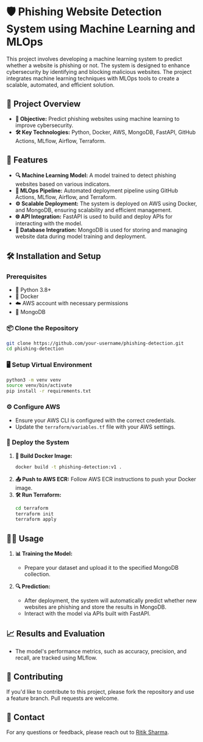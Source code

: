 # 🛡️ Phishing Website Detection System using Machine Learning and MLOps

This project involves developing a machine learning system to predict whether a website is phishing or not. The system is designed to enhance cybersecurity by identifying and blocking malicious websites. The project integrates machine learning techniques with MLOps tools to create a scalable, automated, and efficient solution.

## 🚀 Project Overview

- **🎯 Objective:** Predict phishing websites using machine learning to improve cybersecurity.
- **🛠️ Key Technologies:** Python, Docker, AWS, MongoDB, FastAPI, GitHub Actions, MLflow, Airflow, Terraform.

## 🌟 Features

- **🔍 Machine Learning Model:** A model trained to detect phishing websites based on various indicators.
- **🔄 MLOps Pipeline:** Automated deployment pipeline using GitHub Actions, MLflow, Airflow, and Terraform.
- **⚙️ Scalable Deployment:** The system is deployed on AWS using Docker, and MongoDB, ensuring scalability and efficient management.
- **🌐 API Integration:** FastAPI is used to build and deploy APIs for interacting with the model.
- **💾 Database Integration:** MongoDB is used for storing and managing website data during model training and deployment.

## 🛠️ Installation and Setup

### Prerequisites
- 🐍 Python 3.8+
- 🐳 Docker
- ☁️ AWS account with necessary permissions
- 🍃 MongoDB

### 📦 Clone the Repository
```bash
git clone https://github.com/your-username/phishing-detection.git
cd phishing-detection
```

### 🖥️ Setup Virtual Environment
```bash
python3 -m venv venv
source venv/bin/activate
pip install -r requirements.txt
```

### ⚙️ Configure AWS
- Ensure your AWS CLI is configured with the correct credentials.
- Update the `terraform/variables.tf` file with your AWS settings.

### 🚀 Deploy the System
1. **🐳 Build Docker Image:**
    ```bash
    docker build -t phishing-detection:v1 .
    ```
2. **📤 Push to AWS ECR:**
    Follow AWS ECR instructions to push your Docker image.
3. **🛠️ Run Terraform:**
    ```bash
    cd terraform
    terraform init
    terraform apply
    ```
## 🧑‍💻 Usage

1. **📊 Training the Model:**
    - Prepare your dataset and upload it to the specified MongoDB collection.
  
2. **🔍 Prediction:**
    - After deployment, the system will automatically predict whether new websites are phishing and store the results in MongoDB.
    - Interact with the model via APIs built with FastAPI.

## 📈 Results and Evaluation

- The model's performance metrics, such as accuracy, precision, and recall, are tracked using MLflow.

## 🤝 Contributing

If you'd like to contribute to this project, please fork the repository and use a feature branch. Pull requests are welcome.

## 📧 Contact

For any questions or feedback, please reach out to [Ritik Sharma](mailto:ritik0712sharma@gmail.com).
